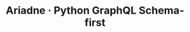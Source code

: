 ---
blog: https://ariadnegraphql.org/blog/
codehost: https://github.com/mirumee/ariadne
guide: https://ariadne.readthedocs.io/en/0.3.0/logo.html
logohandle: ariadnegraphql
sort: ariadnegraphql
title: Ariadne · Python GraphQL Schema-first
website: https://ariadnegraphql.org/
---